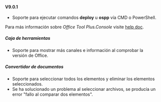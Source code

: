 #### V9.0.1

- Soporte para ejecutar comandos **deploy** u **ospp** vía CMD o PowerShell.

Para más información sobre *Office Tool Plus.Console* visite [help doc](https://help.coolhub.top/others/#office-tool-plus-in-application-commands).

##### Caja de herramientas

- Soporte para mostrar más canales e información al comprobar la versión de Office.

##### Convertidor de documentos

- Soporte para seleccionar todos los elementos y eliminar los elementos seleccionados.
- Se ha solucionado un problema al seleccionar archivos, se producía un error "fallo al comparar dos elementos".
